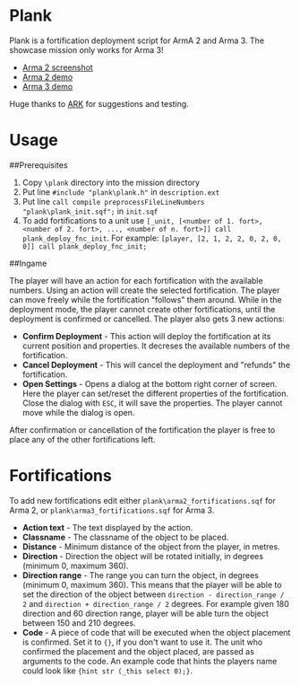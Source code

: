 Plank
=====

Plank is a fortification deployment script for ArmA 2 and Arma 3. The showcase mission only works for Arma 3!

* [Arma 2 screenshot](http://i.imgur.com/idesKIO.jpg)
* [Arma 2 demo](http://gfycat.com/BasicRemarkableFoxhound)
* [Arma 3 demo](http://gfycat.com/PitifulScientificAmazonparrot)

Huge thanks to [ARK](http://ark-group.org/) for suggestions and testing.

Usage
=====

##Prerequisites

1. Copy `\plank` directory into the mission directory
2. Put line `#include "plank\plank.h"` in `description.ext`
3. Put line `call compile preprocessFileLineNumbers "plank\plank_init.sqf";` in `init.sqf`
4. To add fortifications to a unit use `[_unit, [<number of 1. fort>, <number of 2. fort>, ..., <number of n. fort>]] call plank_deploy_fnc_init`. For example: `[player, [2, 1, 2, 2, 0, 2, 0, 0]] call plank_deploy_fnc_init;`

##Ingame

The player will have an action for each fortification with the available numbers.
Using an action will create the selected fortification. The player can move freely while the fortification "follows" them around. While in the deployment mode, the player cannot create other fortifications, until the deployment is confirmed or cancelled. The player also gets 3 new actions:

* **Confirm Deployment** - This action will deploy the fortification at its current position and properties. It decreses the available numbers of the fortification.
* **Cancel Deployment** - This will cancel the deployment and "refunds" the fortification.
* **Open Settings** - Opens a dialog at the bottom right corner of screen. Here the player can set/reset the different properties of the fortification. Close the dialog with `ESC`, it will save the properties. The player cannot move while the dialog is open.

After confirmation or cancellation of the fortification the player is free to place any of the other fortifications left.

Fortifications
==============

To add new fortifications edit either `plank\arma2_fortifications.sqf` for Arma 2, or `plank\arma3_fortifications.sqf` for Arma 3.

* **Action text** - The text displayed by the action.
* **Classname** - The classname of the object to be placed.
* **Distance** - Minimum distance of the object from the player, in metres.
* **Direction** - Direction the object will be rotated initially, in degrees (minimum 0, maximum 360).
* **Direction range** - The range you can turn the object, in degrees (minimum 0, maximum 360). This means that the player will be able to set the direction of the object between `direction - direction_range / 2` and `direction + direction_range / 2` degrees. For example given 180 direction and 60 direction range, player will be able turn the object between 150 and 210 degrees.
* **Code** - A piece of code that will be executed when the object placement is confirmed. Set it to `{}`, if you don't want to use it. The unit who confirmed the placement and the object placed, are passed as arguments to the code. An example code that hints the players name could look like `{hint str (_this select 0);}`.
